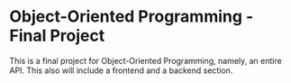 # Object-Oriented Programming - Final Project

This is a final project for Object-Oriented Programming, namely, an entire API.
This also will include a frontend and a backend section.

